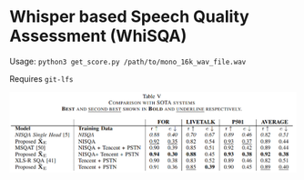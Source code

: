 # Whisper based Speech Quality Assessment (WhiSQA)

Usage:
`python3 get_score.py /path/to/mono_16k_wav_file.wav`

Requires `git-lfs`

![Results](results.png)
